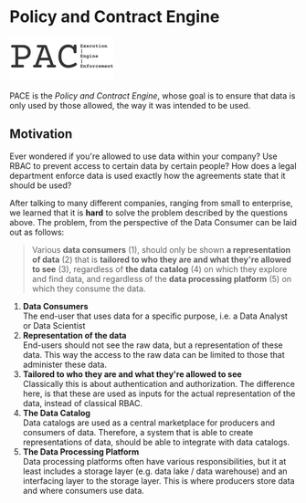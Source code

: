 # Policy and Contract Engine

[//]: # (TODO add shields from shields.io for build status, app version, Maven artifact [if we're going to publish to Sonatype], and Docker Image version)

![pace-logo](./assets/pace-logo.svg)

PACE is the _Policy and Contract Engine_, whose goal is to ensure that data is only used by those allowed, the way it
was intended to be used.

## Motivation

Ever wondered if you're allowed to use data within your company? Use RBAC to prevent access to certain data by certain
people? How does a legal department enforce data is used exactly how the agreements state that it should be used?

After talking to many different companies, ranging from small to enterprise, we learned that it is **hard** to solve the
problem described by the questions above. The problem, from the perspective of the Data Consumer can be laid out as
follows:

> Various **data consumers** (1), should only be shown **a representation of data** (2) that is **tailored to who they
are and what they're allowed to see** (3), regardless of **the data catalog** (4) on which they explore and find data,
> and regardless of the **data processing platform** (5) on which they consume the data.

1. **Data Consumers**  
   The end-user that uses data for a specific purpose, i.e. a Data Analyst or Data Scientist
2. **Representation of the data**  
   End-users should not see the raw data, but a representation of these data. This way the access to the raw data can be limited to those that administer these data.
3. **Tailored to who they are and what they're allowed to see**  
   Classically this is about authentication and authorization. The difference here, is that these are used as inputs for the actual representation of the data, instead of classical RBAC.
4. **The Data Catalog**  
   Data catalogs are used as a central marketplace for producers and consumers of data. Therefore, a system that is able to create representations of data, should be able to integrate with data catalogs.
5. **The Data Processing Platform**  
   Data processing platforms often have various responsibilities, but it at least includes a storage layer (e.g. data lake / data warehouse) and an interfacing layer to the storage layer. This is where producers store data and where consumers use data.




